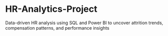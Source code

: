# HR-Analytics-Project
Data-driven HR analysis using SQL and Power BI to uncover attrition trends, compensation patterns, and performance insights
